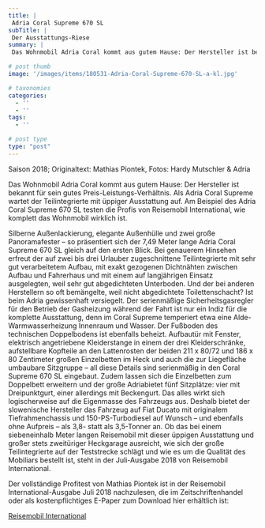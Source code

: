 ```yaml
---
title: |
 Adria Coral Supreme 670 SL
subTitle: |
 Der Ausstattungs-Riese
summary: |
 Das Wohnmobil Adria Coral kommt aus gutem Hause: Der Hersteller ist bekannt für sein gutes Preis-Leistungs-Verhältnis. Als Adria Coral Supreme wartet der Teilintegrierte mit üppiger Ausstattung auf. Am Beispiel des Adria Coral Supreme 670 SL testen die Profis von Reisemobil International, wie komplett das Wohnmobil wirklich ist. 

# post thumb
image: '/images/items/180531-Adria-Coral-Supreme-670-SL-a-kl.jpg'

# taxonomies
categories: 
  - ''
  - ''
tags:
  - ''

# post type
type: "post"
---
```


Saison 2018; Originaltext: Mathias Piontek, Fotos: Hardy Mutschler & Adria   

Das Wohnmobil Adria Coral kommt aus gutem Hause: Der Hersteller ist bekannt für sein gutes Preis-Leistungs-Verhältnis. Als Adria Coral Supreme wartet der Teilintegrierte mit üppiger Ausstattung auf. Am Beispiel des Adria Coral Supreme 670 SL testen die Profis von Reisemobil International, wie komplett das Wohnmobil wirklich ist.   

Silberne Außenlackierung, elegante Außenhülle und zwei große Panoramafester – so präsentiert sich der 7,49 Meter lange Adria Coral Supreme 670 SL gleich auf den ersten Blick. Bei genauerem Hinsehen erfreut der auf zwei bis drei Urlauber zugeschnittene Teilintegrierte mit sehr gut verarbeitetem Aufbau, mit exakt gezogenen Dichtnähten zwischen Aufbau und Fahrerhaus und mit einem auf langjährigen Einsatz ausgelegten, weil sehr gut abgedichteten Unterboden. Und der bei anderen Herstellern so oft bemängelte, weil nicht abgedichtete Toilettenschacht? Ist beim Adria gewissenhaft versiegelt. Der serienmäßige Sicherheitsgasregler für den Betrieb der Gasheizung während der Fahrt ist nur ein Indiz für die komplette Ausstattung, denn im Coral Supreme temperiert etwa eine Alde-Warmwasserheizung Innenraum und Wasser. Der Fußboden des technischen Doppelbodens ist ebenfalls beheizt. Aufbautür mit Fenster, elektrisch angetriebene Kleiderstange in einem der drei Kleiderschränke,  aufstellbare Kopfteile an den Lattenrosten der beiden 211 x 80/72 und 186 x 80 Zentimeter großen Einzelbetten im Heck und auch die zur Liegefläche umbaubare Sitzgruppe – all diese Details sind serienmäßig in den Coral Supreme 670 SL eingebaut. Zudem lassen sich die Einzelbetten zum Doppelbett erweitern und der große Adriabietet fünf Sitzplätze: vier mit Dreipunktgurt, einer allerdings mit Beckengurt. Das alles wirkt sich logischerweise auf die Eigenmasse des Fahrzeugs aus. Deshalb bietet der slowenische Hersteller das Fahrzeug auf Fiat Ducato mit originalem Tiefrahmenchassis und 150-PS-Turbodiesel auf Wunsch – und ebenfalls ohne Aufpreis – als 3,8- statt als 3,5-Tonner an. Ob das bei einem siebeneinhalb Meter langen Reisemobil mit dieser üppigen Ausstattung und großer stets zweitüriger Heckgarage ausreicht, wie sich der große Teilintegrierte auf der Teststrecke schlägt und wie es um die Qualität des Mobiliars bestellt ist, steht in der Juli-Ausgabe 2018 von Reisemobil International.  

Der vollständige Profitest von Mathias Piontek ist in der Reisemobil International-Ausgabe Juli 2018 nachzulesen, die im Zeitschriftenhandel oder als kostenpflichtiges E-Paper zum Download hier erhältlich ist:  

[Reisemobil International](http://reisemobil-international.de)  